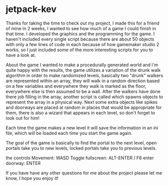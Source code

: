 # jetpack-kev

Thanks for taking the time to check out my project, I made this for a friend of mine in 2 weeks, I wanted to see how much of a game I could finish in that time. I developed the graphics and the programming for the game. I haven't included every single script because there are about 50 objects with only a few lines of code in each because of how gamemaker studio 2 works, so I just included some of the more interesting scripts for you to have a look at.

About the game
I wanted to make a procedurally generated world and i'm quite happy with the results, the game utilizes a variation of the drunk walk algorithm in order to make randomized levels, basically two "drunk" walkers are represented within an array, they will walk in a random direction based on a few variables and everywhere they walk is marked as the floor, everywhere else is then assumed to be a wall. After the walkers have done there job filling in the array, another script is called which spawns objects to represent the array in a physical way. Next some extra objects like spikes and doorways are placed at random in places that would be appropriate for them, there is also a wizard that appears in each level, so don't forget to look out for him!

Each time the game makes a new level it will save the information in an ini file, which will be loaded each time you start the game again.

The goal of the game is basically to find the portal to the next level, open portals take you to new levels, locked portals take you to previous levels.

the controls
Movement: WASD 
Toggle fullscreen: ALT-ENTER / F8
enter doorway: ENTER

If you have have any other questions for me about the project please let me know, I hope you enjoy it!

